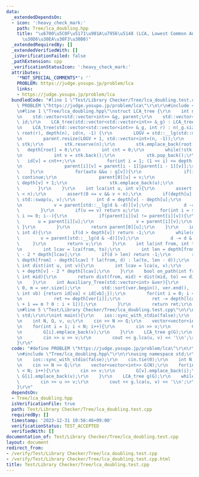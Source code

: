 ```yaml
---
data:
  _extendedDependsOn:
  - icon: ':heavy_check_mark:'
    path: Tree/lca_doubling.hpp
    title: "\u6700\u5C0F\u5171\u901A\u7956\u5148 (LCA, Lowest Common Ancestor) (\u30BF\
      \u30D6\u30EA\u30F3\u30B0)"
  _extendedRequiredBy: []
  _extendedVerifiedWith: []
  _isVerificationFailed: false
  _pathExtension: cpp
  _verificationStatusIcon: ':heavy_check_mark:'
  attributes:
    '*NOT_SPECIAL_COMMENTS*': ''
    PROBLEM: https://judge.yosupo.jp/problem/lca
    links:
    - https://judge.yosupo.jp/problem/lca
  bundledCode: "#line 1 \"Test/Library Checker/Tree/lca_doubling.test.cpp\"\n#define\
    \ PROBLEM \"https://judge.yosupo.jp/problem/lca\"\r\n\r\n#include <bits/stdc++.h>\r\
    \n#line 1 \"Tree/lca_doubling.hpp\"\nstruct LCA_tree {\r\n    int n, LOGV, root;\r\
    \n    std::vector<std::vector<int>> &g, parent;\r\n    std::vector<int> depth,\
    \ id;\r\n    LCA_tree(std::vector<std::vector<int>> &_g) : LCA_tree(_g, 0){}\r\
    \n    LCA_tree(std::vector<std::vector<int>> &_g, int r) : n(_g.size()), g(_g),\
    \ root(r), depth(n), id(n, -1) {\r\n        LOGV = std::__lg(std::max(1, n - 1));\r\
    \n        parent.resize(LOGV + 1, std::vector<int>(n, -1));\r\n        std::vector<int>\
    \ stk;\r\n        stk.reserve(n);\r\n        stk.emplace_back(root);\r\n     \
    \   depth[root] = 0;\r\n        int cnt = 0;\r\n        while(!stk.empty()){\r\
    \n            int v = stk.back();\r\n            stk.pop_back();\r\n         \
    \   id[v] = cnt++;\r\n            for(int i = 1; (1 << i) <= depth[v]; i++){\r\
    \n                parent[i][v] = parent[i - 1][parent[i - 1][v]];\r\n        \
    \    }\r\n            for(auto &&u : g[v]){\r\n                if(id[u] != -1)\
    \ continue;\r\n                parent[0][u] = v;\r\n                depth[u] =\
    \ depth[v] + 1;\r\n                stk.emplace_back(u);\r\n            }\r\n \
    \       }\r\n    }\r\n    int lca(int u, int v){\r\n        assert(0 <= u && u\
    \ < n);\r\n        assert(0 <= v && v < n);\r\n        if(depth[u] > depth[v])\
    \ std::swap(u, v);\r\n        int d = depth[v] - depth[u];\r\n        while(d){\r\
    \n            v = parent[std::__lg(d & -d)][v];\r\n            d -= d & -d;\r\n\
    \        }\r\n        if(u == v) return u;\r\n        for(int i = std::__lg(depth[v]);\
    \ i >= 0; i--){\r\n            if(parent[i][u] != parent[i][v]){\r\n         \
    \       u = parent[i][u];\r\n                v = parent[i][v];\r\n           \
    \ }\r\n        }\r\n        return parent[0][u];\r\n    }\r\n    int la(int v,\
    \ int d){\r\n        if(d > depth[v]) return -1;\r\n        while(d){\r\n    \
    \        v = parent[std::__lg(d & -d)][v];\r\n            d -= d & -d;\r\n   \
    \     }\r\n        return v;\r\n    }\r\n    int la(int from, int to, int d){\r\
    \n        int lcav = lca(from, to);\r\n        int len = depth[from] + depth[to]\
    \ - 2 * depth[lcav];\r\n        if(d > len) return -1;\r\n        return (d <=\
    \ depth[from] - depth[lcav] ? la(from, d) : la(to, len - d));\r\n    }\r\n   \
    \ int dist(int u, int v){\r\n        int lcav = lca(u, v);\r\n        return depth[u]\
    \ + depth[v] - 2 * depth[lcav];\r\n    }\r\n    bool on_path(int from, int to,\
    \ int mid){\r\n        return dist(from, mid) + dist(mid, to) == dist(from, to);\r\
    \n    }\r\n    int Auxiliary_Tree(std::vector<int> &ver){\r\n        int ret =\
    \ 0, m = ver.size();\r\n        std::sort(ver.begin(), ver.end(), [&](int va,\
    \ int vb) {return id[va] < id[vb];});\r\n        for(int i = 0; i < m; i++){\r\
    \n            ret += depth[ver[i]];\r\n            ret -= depth[lca(ver[i], ver[i\
    \ + 1 == m ? 0 : i + 1])];\r\n        }\r\n        return ret;\r\n    }\r\n};\r\
    \n#line 5 \"Test/Library Checker/Tree/lca_doubling.test.cpp\"\n\r\nusing namespace\
    \ std;\r\n\r\nint main(){\r\n    ios::sync_with_stdio(false);\r\n    cin.tie(0);\r\
    \n    int N, Q, v, u;\r\n    cin >> N >> Q;\r\n    vector<vector<int>> G(N);\r\
    \n    for(int i = 1; i < N; i++){\r\n        cin >> v;\r\n        G[v].emplace_back(i);\r\
    \n        G[i].emplace_back(v);\r\n    }\r\n    LCA_tree g(G);\r\n    while(Q--){\r\
    \n        cin >> u >> v;\r\n        cout << g.lca(u, v) << '\\n';\r\n    }\r\n\
    }\r\n"
  code: "#define PROBLEM \"https://judge.yosupo.jp/problem/lca\"\r\n\r\n#include <bits/stdc++.h>\r\
    \n#include \"Tree/lca_doubling.hpp\"\r\n\r\nusing namespace std;\r\n\r\nint main(){\r\
    \n    ios::sync_with_stdio(false);\r\n    cin.tie(0);\r\n    int N, Q, v, u;\r\
    \n    cin >> N >> Q;\r\n    vector<vector<int>> G(N);\r\n    for(int i = 1; i\
    \ < N; i++){\r\n        cin >> v;\r\n        G[v].emplace_back(i);\r\n       \
    \ G[i].emplace_back(v);\r\n    }\r\n    LCA_tree g(G);\r\n    while(Q--){\r\n\
    \        cin >> u >> v;\r\n        cout << g.lca(u, v) << '\\n';\r\n    }\r\n\
    }\r\n"
  dependsOn:
  - Tree/lca_doubling.hpp
  isVerificationFile: true
  path: Test/Library Checker/Tree/lca_doubling.test.cpp
  requiredBy: []
  timestamp: '2023-12-31 10:56:46+09:00'
  verificationStatus: TEST_ACCEPTED
  verifiedWith: []
documentation_of: Test/Library Checker/Tree/lca_doubling.test.cpp
layout: document
redirect_from:
- /verify/Test/Library Checker/Tree/lca_doubling.test.cpp
- /verify/Test/Library Checker/Tree/lca_doubling.test.cpp.html
title: Test/Library Checker/Tree/lca_doubling.test.cpp
---
```

